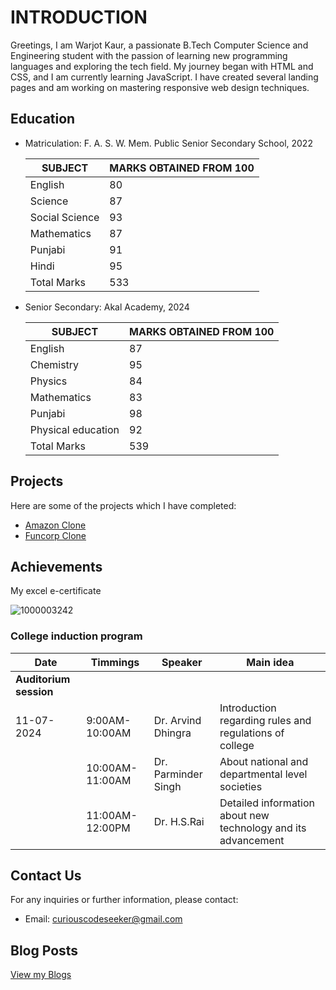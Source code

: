 # INTRODUCTION
Greetings, I am Warjot Kaur, a passionate B.Tech Computer Science and Engineering student with the passion of learning new programming languages and exploring the tech field. My journey began with HTML and CSS, and I am currently learning JavaScript. I have created several landing pages and am working on mastering responsive web design techniques.

## Education

- Matriculation: F. A. S. W. Mem. Public Senior Secondary School, 2022

  |SUBJECT|MARKS OBTAINED FROM 100|
  |-------|-----------------------|
  |English|80|
  |Science|87|
  |Social Science|93|
  |Mathematics|87|
  |Punjabi|91|
  |Hindi|95|
  |Total Marks|533| 
  
- Senior Secondary: Akal Academy, 2024

  |SUBJECT|MARKS OBTAINED FROM 100|
  |-------|-----------------------|
  |English|87|
  |Chemistry|95|
  |Physics|84|
  |Mathematics|83|
  |Punjabi|98|
  |Physical education|92|
  |Total Marks|539|

## Projects
Here are some of the projects which I have completed:
- [Amazon Clone](https://curiouscodeseeker.github.io/AmazonClone/)
- [Funcorp Clone](https://curiouscodeseeker.github.io/FuncorpClone/)

## Achievements 

My excel e-certificate 

![1000003242](https://github.com/user-attachments/assets/a98d4acb-4eba-48a9-9672-8a518be6ae6c)


### College induction program 

| Date | Timmings | Speaker | Main idea |
| -------- | --------- | -------- | -------- |
| **Auditorium session** | |  | |  |
| 11-07-2024 | 9:00AM-10:00AM | Dr. Arvind Dhingra | Introduction regarding rules and regulations of college |
|           | 10:00AM-11:00AM | Dr. Parminder Singh | About national and departmental level societies |
| | 11:00AM-12:00PM | Dr. H.S.Rai | Detailed information about new technology and its advancement |


## Contact Us
For any inquiries or further information, please contact:
- Email: curiouscodeseeker@gmail.com
## Blog Posts
[View my Blogs](my_experience/Post1.md)
